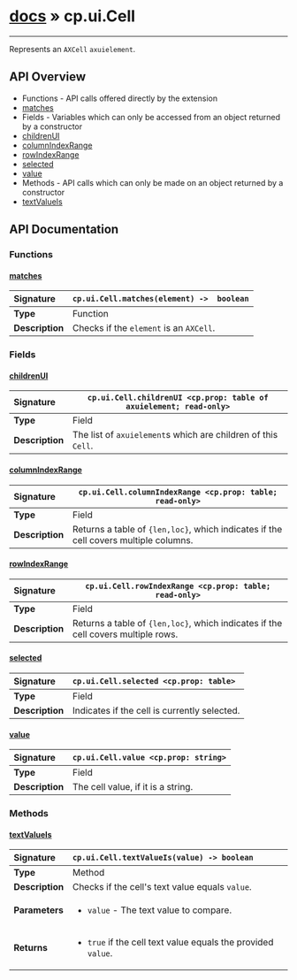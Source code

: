 # [docs](index.md) » cp.ui.Cell
---

Represents an `AXCell` `axuielement`.

## API Overview
* Functions - API calls offered directly by the extension
 * [matches](#matches)
* Fields - Variables which can only be accessed from an object returned by a constructor
 * [childrenUI](#childrenui)
 * [columnIndexRange](#columnindexrange)
 * [rowIndexRange](#rowindexrange)
 * [selected](#selected)
 * [value](#value)
* Methods - API calls which can only be made on an object returned by a constructor
 * [textValueIs](#textvalueis)

## API Documentation

### Functions

#### [matches](#matches)
| <span style="float: left;">**Signature**</span> | <span style="float: left;">`cp.ui.Cell.matches(element) ->  boolean` </span>                                                          |
| -----------------------------------------------------|---------------------------------------------------------------------------------------------------------|
| **Type**                                             | Function |
| **Description**                                      | Checks if the `element` is an `AXCell`. |

### Fields

#### [childrenUI](#childrenui)
| <span style="float: left;">**Signature**</span> | <span style="float: left;">`cp.ui.Cell.childrenUI <cp.prop: table of axuielement; read-only>` </span>                                                          |
| -----------------------------------------------------|---------------------------------------------------------------------------------------------------------|
| **Type**                                             | Field |
| **Description**                                      | The list of `axuielement`s which are children of this `Cell`. |

#### [columnIndexRange](#columnindexrange)
| <span style="float: left;">**Signature**</span> | <span style="float: left;">`cp.ui.Cell.columnIndexRange <cp.prop: table; read-only>` </span>                                                          |
| -----------------------------------------------------|---------------------------------------------------------------------------------------------------------|
| **Type**                                             | Field |
| **Description**                                      | Returns a table of `{len,loc}`, which indicates if the cell covers multiple columns. |

#### [rowIndexRange](#rowindexrange)
| <span style="float: left;">**Signature**</span> | <span style="float: left;">`cp.ui.Cell.rowIndexRange <cp.prop: table; read-only>` </span>                                                          |
| -----------------------------------------------------|---------------------------------------------------------------------------------------------------------|
| **Type**                                             | Field |
| **Description**                                      | Returns a table of `{len,loc}`, which indicates if the cell covers multiple rows. |

#### [selected](#selected)
| <span style="float: left;">**Signature**</span> | <span style="float: left;">`cp.ui.Cell.selected <cp.prop: table>` </span>                                                          |
| -----------------------------------------------------|---------------------------------------------------------------------------------------------------------|
| **Type**                                             | Field |
| **Description**                                      | Indicates if the cell is currently selected. |

#### [value](#value)
| <span style="float: left;">**Signature**</span> | <span style="float: left;">`cp.ui.Cell.value <cp.prop: string>` </span>                                                          |
| -----------------------------------------------------|---------------------------------------------------------------------------------------------------------|
| **Type**                                             | Field |
| **Description**                                      | The cell value, if it is a string. |

### Methods

#### [textValueIs](#textvalueis)
| <span style="float: left;">**Signature**</span> | <span style="float: left;">`cp.ui.Cell.textValueIs(value) -> boolean` </span>                                                          |
| -----------------------------------------------------|---------------------------------------------------------------------------------------------------------|
| **Type**                                             | Method |
| **Description**                                      | Checks if the cell's text value equals `value`. |
| **Parameters**                                       | <ul><li><code>value</code>  - The text value to compare.</li></ul> |
| **Returns**                                          | <ul><li><code>true</code> if the cell text value equals the provided <code>value</code>.</li></ul> |

